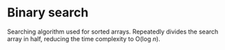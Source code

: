 # Binary search

Searching algorithm used for sorted arrays. Repeatedly divides the search array in half, reducing the time complexity to O(log _n_).
